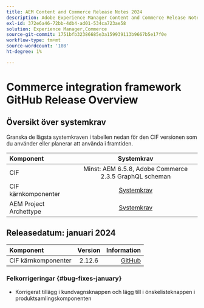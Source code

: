 ```yaml
---
title: AEM Content and Commerce Release Notes 2024
description: Adobe Experience Manager Content and Commerce Release Notes 2024.
exl-id: 372e6a46-72bb-4db4-ad01-534ca723ae58
solution: Experience Manager,Commerce
source-git-commit: 1751bfb32386685e3a159939113b9667b5e17f0e
workflow-type: tm+mt
source-wordcount: '108'
ht-degree: 1%

---
```


# Commerce integration framework GitHub Release Overview

## Översikt över systemkrav

Granska de lägsta systemkraven i tabellen nedan för den CIF versionen som du använder eller planerar att använda i framtiden.

| Komponent | Systemkrav |
|:-------|:-----------------------------------------------------------------------------------------------:|
| CIF | Minst: AEM 6.5.8, Adobe Commerce 2.3.5 GraphQL scheman |
| CIF kärnkomponenter | [Systemkrav](https://github.com/adobe/aem-core-cif-components/blob/master/VERSIONS.md) |
| AEM Project Archettype | [Systemkrav](https://github.com/adobe/aem-project-archetype/blob/master/VERSIONS.md) |

## Releasedatum: januari 2024

| Komponent | Version | Information |
|:-------|:-------:|-----------------------------------------------------------------------------------------------------------:|
| CIF kärnkomponenter | 2.12.6 | [GitHub](https://github.com/adobe/aem-core-cif-components/releases/tag/core-cif-components-reactor-2.12.6) |

### Felkorrigeringar {#bug-fixes-january}

* Korrigerat tillägg i kundvagnsknappen och lägg till i önskelisteknappen i produktsamlingskomponenten
